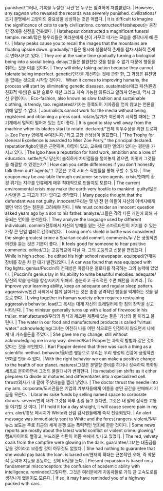 punished/그러나, 기록을 누설한 '사관'은 누구든 엄격하게 처벌받았다.	| However, any sagwan who revealed the records was severely punished.
civilizations/초기 문명에서 고양이의 중요성을 상상하는 것은 어렵다.	| It is difficult to imagine the significance of cats to early civilizations.
constructed/Hatshepsut는 웅장한 장례용 신전을 건축했다.	| Hatshepsut constructed a magnificent funeral temple.
recall/많은 봉우리들은 여러분에게 산이 거꾸로 떠가는 모습을 생각나게 해 준다.		| Many peaks cause you to recall the images that the mountains are floating upside down.
gradually/그들은 동시에 생물학적 존재를 점차 사회적 존재로 변화시키고 있다.		| They are at the same time gradually turning a biological being into a social being.
delay/그들은 불완전한 것을 참을 수 없기 때문에 행동을 취하는 것을 미룰 것이다.		| They will delay taking action because they cannot tolerate being imperfect.
genetic/인간을 개선하는 것에 관한 한, 그 과정은 유전병을 없애는 것으로 시작할 것이다.		| When it comes to improving humans, the process will start by eliminating genetic diseases.
sustainable/에코 패션(환경친화적 패션)은 또한 슬로우 패션 그리고 지속 가능한 의류라고 알려져 있는데, 역시 최신 유행이다.		| Eco-fashion, also known as slow fashion and sustainable clothing, is trendy, too.
registered/기자는 등록되어 기자증을 얻지 않고는 언론을 위해 일할 수 없다.		| Journalists cannot work for the media without being registered and obtaining a press card.
rotate/날개가 회전하기 시작할 때에는 그 기계에서 멀찍이 떨어져 있는 것이 좋다.		| It is good to stay well away from the machine when its blades start to rotate.
declared/"전체 최우수상을 위한 트로피는 Zoe Perry 양에게 수여됩니다."라고 교장 선생님이 발표했다.	| "The Trophy for General Excellence is awarded to Miss Zoe Perry," the principal declared.
reputation/Igbo인들은 근면하며, 야망이 있고, 교육에 대한 열의가 있다는 평판을 가지고 있다.		| The Igbo have a reputation for hard work, ambition and a love of education.
settle/만약 당신이 솔직하게 차이점들을 털어놓지 않으면, 어떻게 그것들을 해결할 수 있겠는가?		| How can you settle differences if you don't honestly talk them out?
agents/그 쿠폰은 고객 서비스 직원들을 통해 구할 수 있다.		| The coupon may be available through customer-service agents.
crisis/현재의 환경 위기는 지구를 인류에게 매우 적대적으로 만들지도 모른다.	| The current environmental crisis may make the earth very hostile to mankind.
guilty/많은 사람들은 그 피고가 죄가 없다고 생각했다.		| Many people thought that the defendant was not guilty.
innocent/우리는 몇 년 전 한 아들이 자신의 아버지에게 했던 악의 없는 질문을 고려해야 한다.	| We must consider an innocent question asked years ago by a son to his father.
analyze/그들은 각각 다른 개인에 의해 사용되는 언어를 분석한다.		| They analyze the language used by different individuals.
commit/전투에서 자신의 방패를 잃는 것은 스파르타인이 저지를 수 있는 가장 큰 단일 범죄로 간주되었다.		| Losing one's shield in battle was considered the single greatest crime a Spartan could commit.
comments/누구든 긍정적인 의견을 듣는 것은 기분이 좋다.		| It feels good for someone to hear positive comments.
edited/그는 고등학교에 다닐 때. 그의 고등학교 신문을 편집했다.		| While in high school, he edited his high school newspaper.
equipped/안개등 장비를 갖춘 차 한 대가 발견되었다.		| A car was found that was equipped with fog lights.
genius/Puccini의 천재성은 아름다운 멜로디를 작곡하는 그의 능력에 있었다.	| Puccini's genius lay in his ability to write beautiful melodies.
adequate/당신의 학습 능력을 향상시키기 위해서. 충분하고 규칙적인 수면 패턴을 지켜라.	| To improve your learning ability, keep an adequate and regular sleep pattern.
aggressive/인간 사회에서 함께 살아가는 것은 종종 공격적인 행동을 억제하는 것을 필요로 한다.	| Living together in human society often requires restraining aggressive behavior.
load/그 목사는 대개 자신의 트레일러에 한 짐의 장작을 싣고 나타난다.		| The minister generally turns up with a load of firewood in his trailer.
manufactured/우리의 음식과 제조된 제품에 있는 물은 '가상의 물'이라고 불린다.		| The water in our food and manufactured products is called "virtual water."
acknowledging/그녀는 여전히 나를 어떤 식으로든 인정하지 않으면서 나에게 내 거스름돈을 주었다.		| She gave me my change, still without acknowledging me in any way.
denied/Karl Popper는 과학적 방법과 같은 것이 있다는 것을 부인했다.		| Karl Popper denied that there was such a thing as a scientific method.
behavior/올바른 행동으로 우리는 우리 행성의 건강에 긍정적인 변화를 만들 수 있다.		| With the right behavior we can make a positive change to the health of our planet.
matures/그것은 분열할 준비를 하거나 성숙하여 특화된 세포로 분화하면서 그것의 물질대사가 변화한다.	| Its metabolism shifts as it either prepares to divide or matures and differentiates into a specialized cell.
thrust/의사가 내 팔에 주삿바늘을 찔러 넣었다.		| The doctor thrust the needle into my arm.
corporate/도서관들은 기업의 기부자들에게 이름을 붙인 공간을 판매해서 기금을 모은다.	| Libraries raise funds by selling named space to corporate donors.
severe/만약 내가 그것을 하루 종일 들고 있다면, 그것은 내 팔에 심각한 고통을 야기할 것 이다.	| If I hold it for a day straight, it will cause severe pain in my arm.
alert/경보 메시지가 White와 산림 감시원들에게 즉각 전송되었다.		| An alert message was immediately sent to White and the forest rangers.
violent/일부 뉴스 보도는 주로 최근의 세계 분쟁 또는 폭력적인 범죄에 관한 것이다.	| Some news reports are mostly about the latest world conflict or violent crime.
glowing/캠프파이어의 빨갛고, 부드러운 석탄이 어둠 속에서 빛나고 있었다.		| The red, velvety coals from the campfire were glowing in the dark.
guarantee/그녀는 대출금을 갚을 것이라고 보증할 것이 아무것도 없었다.		| She had nothing to guarantee that she would pay back the loan.
is based on/현재의 확대는 근본적인 오해, 즉 학문적 능력과 지능을 혼동하는 것에 바탕을 둔다.		| Present expansion is based on a fundamental misconception: the confusion of academic ability with intelligence.
reminded/그렇다면. 그것은 여러분에게 자동차들로 가득 찬 고속도로를 생각나게 했을지도 모른다.		| If so, it may have reminded you of a highway packed with cars.